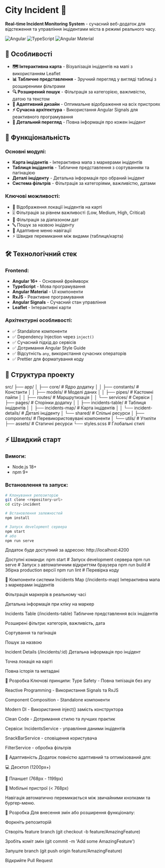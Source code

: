 # City Incident 🚨

**Real-time Incident Monitoring System** - сучасний веб-додаток для відстеження та управління інцідентами міста в режимі реального часу.

![Angular](https://img.shields.io/badge/Angular-16+-DD0031?style=for-the-badge&logo=angular)
![TypeScript](https://img.shields.io/badge/TypeScript-3178C6?style=for-the-badge&logo=typescript&logoColor=white)
![Angular Material](https://img.shields.io/badge/Angular_Material-0081CB?style=for-the-badge&logo=angular&logoColor=white)

## 🌟 Особливості

- **🗺️ Інтерактивна карта** - Візуалізація інцідентів на мапі з використанням Leaflet
- **📊 Табличне представлення** - Зручний перегляд у вигляді таблиці з розширеними фільтрами
- **🔍 Розширений пошук** - Фільтрація за категорією, важливістю, датою та текстом
- **📱 Адаптивний дизайн** - Оптимальне відображення на всіх пристроях
- **⚡ Сучасна архітектура** - Використання Angular Signals для реактивного програмування
- **🎯 Детальний перегляд** - Повна інформація про кожен інцідент

## 🚀 Функціональність

### Основні модулі:

- **Карта інцідентів** - Інтерактивна мапа з маркерами інцідентів
- **Таблиця інцідентів** - Табличне представлення з сортуванням та пагінацією
- **Деталі інціденту** - Детальна інформація про обраний інцідент
- **Система фільтрів** - Фільтрація за категоріями, важливістю, датами

### Ключові можливості:

- 📍 Відображення локації інцідентів на карті
- 🎚️ Фільтрація за рівнем важливості (Low, Medium, High, Critical)
- 📅 Фільтрація за діапазоном дат
- 🔤 Пошук за назвою інціденту
- 📱 Адаптивне меню навігації
- ⚡ Швидке перемикання між видами (таблиця/карта)

## 🛠️ Технологічний стек

### Frontend:

- **Angular 16+** - Основний фреймворк
- **TypeScript** - Мова програмування
- **Angular Material** - UI компоненти
- **RxJS** - Реактивне програмування
- **Angular Signals** - Сучасний стан управління
- **Leaflet** - Інтерактивні карти

### Архітектурні особливості:

- ✅ Standalone компоненти
- ✅ Dependency Injection через `inject()`
- ✅ Сучасний підхід до сервісів
- ✅ Дотримання Angular Style Guide
- ✅ Відсутність `any`, використання сучасних операторів
- ✅ Prettier для форматування коду

## 📁 Структура проекту

src/
├── app/
│ ├── core/ # Ядро додатку
│ │ ├── constants/ # Константи
│ │ ├── models/ # Моделі даних
│ │ ├── pipes/ # Кастомні пайпи
│ │ ├── routes/ # Маршрутизація
│ │ └── services/ # Сервіси
│ ├── pages/ # Сторінки додатку
│ │ ├── incidents-table/ # Таблиця інцідентів
│ │ ├── incidents-map/ # Карта інцідентів
│ │ └── incident-details/ # Деталі інціденту
│ └── shared/ # Спільні ресурси
│ ├── components/ # Перевикористовувані компоненти
│ └── utils/ # Утиліти
├── assets/ # Статичні ресурси
└── styles.scss # Глобальні стилі

## ⚡ Швидкий старт

### Вимоги:

- Node.js 18+
- npm 9+

### Встановлення та запуск:

```bash
# Клонування репозиторію
git clone <repository-url>
cd city-incident

# Встановлення залежностей
npm install

# Запуск development сервера
npm start
# або
npm run serve
```

Додаток буде доступний за адресою: http://localhost:4200

Доступні команди:
npm start # Запуск development сервера
npm run serve # Запуск з автоматичним відкриттям браузера
npm run build # Збірка production версії
npm run lint # Перевірка коду

🎯 Компоненти системи
Incidents Map (/incidents-map)
Інтерактивна мапа з маркерами інцідентів

Фільтрація маркерів в реальному часі

Детальна інформація при кліку на маркер

Incidents Table (/incidents-table)
Табличне представлення всіх інцідентів

Розширені фільтри: категорія, важливість, дата

Сортування та пагінація

Пошук за назвою

Incident Details (/incidents/:id)
Детальна інформація про інцідент

Точна локація на карті

Повна історія та метадані

🔧 Розробка
Ключові принципи:
Type Safety - Повна типізація без any

Reactive Programming - Використання Signals та RxJS

Component Composition - Standalone компоненти

Modern DI - Використання inject() замість конструктора

Clean Code - Дотримання стилю та лучших практик

Сервіси:
IncidentsService - управління даними інцідентів

SnackBarService - сповіщення користувача

FilterService - обробка фільтрів

📱 Адаптивність
Додаток повністю адаптивний та оптимізований для:

💻 Десктоп (1200px+)

📱 Планшет (768px - 1199px)

📱 Мобільні пристрої (< 768px)

Навігація автоматично перемикається між звичайними кнопками та бургер-меню.

🤝 Розробка
Для внесення змін або розширення функціоналу:

Форкніть репозиторій

Створіть feature branch (git checkout -b feature/AmazingFeature)

Зробіть коміт змін (git commit -m 'Add some AmazingFeature')

Запуште branch (git push origin feature/AmazingFeature)

Відкрийте Pull Request
